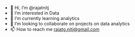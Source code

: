 - 👋 Hi, I’m @rajatnitj
- 👀 I’m interested in Data
- 🌱 I’m currently learning analytics 
- 💞️ I’m looking to collaborate on projects on data analytics
- 📫 How to reach me rajatg.nitj@gmail.com

<!---
rajatnitj/rajatnitj is a ✨ special ✨ repository because its `README.md` (this file) appears on your GitHub profile.
You can click the Preview link to take a look at your changes.
--->
